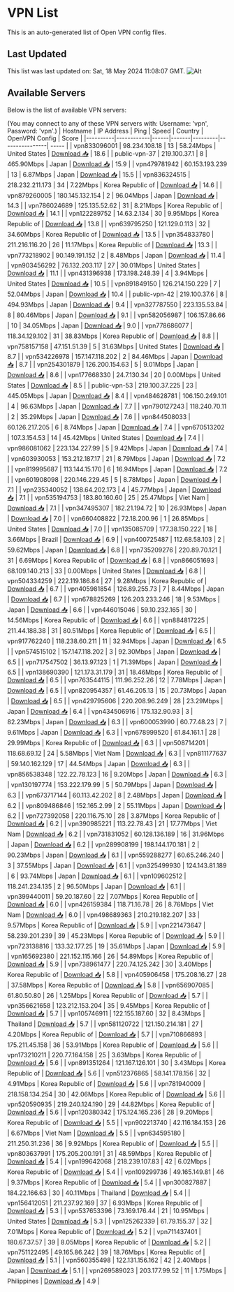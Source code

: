 # VPN List

This is an auto-generated list of Open VPN config files.

## Last Updated

This list was last updated on: Sat, 18 May 2024 11:08:07 GMT.
![Alt](https://repobeats.axiom.co/api/embed/186b98318ef1479477931607c1ad7d823f12451f.svg "Repobeats analytics image")

## Available Servers

Below is the list of available VPN servers:

(You may connect to any of these VPN servers with: Username: 'vpn', Password: 'vpn'.)
| Hostname | IP Address | Ping | Speed | Country | OpenVPN Config | Score |
|----------|------------|------|-------|---------|----------------| ----- |
| vpn833096001 | 98.234.108.18 | 13 | 58.24Mbps | United States | [Download 📥](./configs/server_0_US.ovpn) | 18.6 |
| public-vpn-37 | 219.100.37.1 | 8 | 465.90Mbps | Japan | [Download 📥](./configs/server_1_JP.ovpn) | 15.9 |
| vpn479781942 | 60.153.193.239 | 13 | 6.87Mbps | Japan | [Download 📥](./configs/server_2_JP.ovpn) | 15.5 |
| vpn836324515 | 218.232.211.173 | 34 | 7.22Mbps | Korea Republic of | [Download 📥](./configs/server_3_KR.ovpn) | 14.6 |
| vpn879260005 | 180.145.132.154 | 2 | 96.04Mbps | Japan | [Download 📥](./configs/server_4_JP.ovpn) | 14.3 |
| vpn786024689 | 125.135.52.62 | 31 | 8.21Mbps | Korea Republic of | [Download 📥](./configs/server_5_KR.ovpn) | 14.1 |
| vpn122289752 | 14.63.2.134 | 30 | 9.95Mbps | Korea Republic of | [Download 📥](./configs/server_6_KR.ovpn) | 13.8 |
| vpn639795250 | 121.129.0.113 | 32 | 34.60Mbps | Korea Republic of | [Download 📥](./configs/server_7_KR.ovpn) | 13.5 |
| vpn354833780 | 211.216.116.20 | 26 | 11.17Mbps | Korea Republic of | [Download 📥](./configs/server_8_KR.ovpn) | 13.3 |
| vpn773218902 | 90.149.191.152 | 2 | 8.48Mbps | Japan | [Download 📥](./configs/server_9_JP.ovpn) | 11.4 |
| vpn903456292 | 76.132.203.117 | 27 | 30.01Mbps | United States | [Download 📥](./configs/server_10_US.ovpn) | 11.1 |
| vpn431396938 | 173.198.248.39 | 4 | 3.94Mbps | United States | [Download 📥](./configs/server_11_US.ovpn) | 10.5 |
| vpn891849150 | 126.214.150.229 | 7 | 52.04Mbps | Japan | [Download 📥](./configs/server_12_JP.ovpn) | 10.4 |
| public-vpn-42 | 219.100.37.6 | 8 | 494.93Mbps | Japan | [Download 📥](./configs/server_13_JP.ovpn) | 9.4 |
| vpn327787550 | 223.135.53.84 | 8 | 80.46Mbps | Japan | [Download 📥](./configs/server_14_JP.ovpn) | 9.1 |
| vpn582056987 | 106.157.86.66 | 10 | 34.05Mbps | Japan | [Download 📥](./configs/server_15_JP.ovpn) | 9.0 |
| vpn778686077 | 118.34.129.102 | 31 | 38.83Mbps | Korea Republic of | [Download 📥](./configs/server_16_KR.ovpn) | 8.8 |
| vpn758157158 | 47.151.51.39 | 5 | 31.63Mbps | United States | [Download 📥](./configs/server_17_US.ovpn) | 8.7 |
| vpn534226978 | 157.147.118.202 | 2 | 84.46Mbps | Japan | [Download 📥](./configs/server_18_JP.ovpn) | 8.7 |
| vpn254301879 | 126.200.154.63 | 5 | 9.01Mbps | Japan | [Download 📥](./configs/server_19_JP.ovpn) | 8.6 |
| vpn177668330 | 24.7.130.34 | 20 | 0.00Mbps | United States | [Download 📥](./configs/server_20_US.ovpn) | 8.5 |
| public-vpn-53 | 219.100.37.225 | 23 | 445.05Mbps | Japan | [Download 📥](./configs/server_21_JP.ovpn) | 8.4 |
| vpn484628781 | 106.150.249.101 | 4 | 96.63Mbps | Japan | [Download 📥](./configs/server_22_JP.ovpn) | 7.7 |
| vpn790127243 | 118.240.70.11 | 2 | 35.29Mbps | Japan | [Download 📥](./configs/server_23_JP.ovpn) | 7.6 |
| vpn844508033 | 60.126.217.205 | 6 | 8.74Mbps | Japan | [Download 📥](./configs/server_24_JP.ovpn) | 7.4 |
| vpn670513202 | 107.3.154.53 | 14 | 45.42Mbps | United States | [Download 📥](./configs/server_25_US.ovpn) | 7.4 |
| vpn986081062 | 223.134.227.99 | 5 | 9.42Mbps | Japan | [Download 📥](./configs/server_26_JP.ovpn) | 7.4 |
| vpn603930053 | 153.212.187.17 | 21 | 8.79Mbps | Japan | [Download 📥](./configs/server_27_JP.ovpn) | 7.2 |
| vpn819995687 | 113.144.15.170 | 6 | 16.94Mbps | Japan | [Download 📥](./configs/server_28_JP.ovpn) | 7.2 |
| vpn601908098 | 220.146.229.45 | 5 | 8.78Mbps | Japan | [Download 📥](./configs/server_29_JP.ovpn) | 7.1 |
| vpn235340052 | 138.64.202.173 | 4 | 45.77Mbps | Japan | [Download 📥](./configs/server_30_JP.ovpn) | 7.1 |
| vpn535194753 | 183.80.160.60 | 25 | 25.47Mbps | Viet Nam | [Download 📥](./configs/server_31_VN.ovpn) | 7.1 |
| vpn347495307 | 182.21.194.72 | 10 | 26.93Mbps | Japan | [Download 📥](./configs/server_32_JP.ovpn) | 7.0 |
| vpn660408822 | 72.18.200.96 | 1 | 26.85Mbps | United States | [Download 📥](./configs/server_33_US.ovpn) | 7.0 |
| vpn135085709 | 177.38.150.222 | 18 | 3.66Mbps | Brazil | [Download 📥](./configs/server_34_BR.ovpn) | 6.9 |
| vpn400725487 | 112.68.58.103 | 2 | 59.62Mbps | Japan | [Download 📥](./configs/server_35_JP.ovpn) | 6.8 |
| vpn735209276 | 220.89.70.121 | 31 | 6.69Mbps | Korea Republic of | [Download 📥](./configs/server_36_KR.ovpn) | 6.8 |
| vpn866051693 | 68.109.140.213 | 33 | 0.00Mbps | United States | [Download 📥](./configs/server_37_US.ovpn) | 6.8 |
| vpn504334259 | 222.119.186.84 | 27 | 9.28Mbps | Korea Republic of | [Download 📥](./configs/server_38_KR.ovpn) | 6.7 |
| vpn405981854 | 126.89.255.73 | 7 | 8.44Mbps | Japan | [Download 📥](./configs/server_39_JP.ovpn) | 6.7 |
| vpn678825269 | 126.203.233.246 | 18 | 9.53Mbps | Japan | [Download 📥](./configs/server_40_JP.ovpn) | 6.6 |
| vpn446015046 | 59.10.232.165 | 30 | 14.56Mbps | Korea Republic of | [Download 📥](./configs/server_41_KR.ovpn) | 6.6 |
| vpn884817225 | 211.44.188.38 | 31 | 80.51Mbps | Korea Republic of | [Download 📥](./configs/server_42_KR.ovpn) | 6.5 |
| vpn917762240 | 118.238.60.211 | 11 | 32.94Mbps | Japan | [Download 📥](./configs/server_43_JP.ovpn) | 6.5 |
| vpn574515102 | 157.147.118.202 | 3 | 92.30Mbps | Japan | [Download 📥](./configs/server_44_JP.ovpn) | 6.5 |
| vpn717547502 | 36.13.97.123 | 1 | 71.39Mbps | Japan | [Download 📥](./configs/server_45_JP.ovpn) | 6.5 |
| vpn138690390 | 121.173.31.179 | 31 | 18.46Mbps | Korea Republic of | [Download 📥](./configs/server_46_KR.ovpn) | 6.5 |
| vpn763544115 | 111.96.252.26 | 12 | 7.78Mbps | Japan | [Download 📥](./configs/server_47_JP.ovpn) | 6.5 |
| vpn820954357 | 61.46.205.13 | 15 | 20.73Mbps | Japan | [Download 📥](./configs/server_48_JP.ovpn) | 6.5 |
| vpn429795606 | 220.208.96.249 | 28 | 23.29Mbps | Japan | [Download 📥](./configs/server_49_JP.ovpn) | 6.4 |
| vpn434506916 | 175.132.90.93 | 3 | 82.23Mbps | Japan | [Download 📥](./configs/server_50_JP.ovpn) | 6.3 |
| vpn600053990 | 60.77.48.23 | 7 | 9.61Mbps | Japan | [Download 📥](./configs/server_51_JP.ovpn) | 6.3 |
| vpn678999520 | 61.84.161.1 | 28 | 29.99Mbps | Korea Republic of | [Download 📥](./configs/server_52_KR.ovpn) | 6.3 |
| vpn508714201 | 118.68.69.12 | 24 | 5.58Mbps | Viet Nam | [Download 📥](./configs/server_53_VN.ovpn) | 6.3 |
| vpn811177637 | 59.140.162.129 | 17 | 44.54Mbps | Japan | [Download 📥](./configs/server_54_JP.ovpn) | 6.3 |
| vpn856538348 | 122.22.78.123 | 16 | 9.20Mbps | Japan | [Download 📥](./configs/server_55_JP.ovpn) | 6.3 |
| vpn130197774 | 153.222.179.99 | 5 | 50.79Mbps | Japan | [Download 📥](./configs/server_56_JP.ovpn) | 6.3 |
| vpn673717144 | 60.113.42.202 | 8 | 2.48Mbps | Japan | [Download 📥](./configs/server_57_JP.ovpn) | 6.2 |
| vpn809486846 | 152.165.2.99 | 2 | 55.11Mbps | Japan | [Download 📥](./configs/server_58_JP.ovpn) | 6.2 |
| vpn727392058 | 220.116.75.10 | 28 | 3.87Mbps | Korea Republic of | [Download 📥](./configs/server_59_KR.ovpn) | 6.2 |
| vpn390985221 | 113.22.78.43 | 21 | 17.77Mbps | Viet Nam | [Download 📥](./configs/server_60_VN.ovpn) | 6.2 |
| vpn731831052 | 60.128.136.189 | 16 | 31.96Mbps | Japan | [Download 📥](./configs/server_61_JP.ovpn) | 6.2 |
| vpn289908199 | 198.144.170.181 | 2 | 90.23Mbps | Japan | [Download 📥](./configs/server_62_JP.ovpn) | 6.1 |
| vpn559288277 | 60.65.246.240 | 3 | 37.55Mbps | Japan | [Download 📥](./configs/server_63_JP.ovpn) | 6.1 |
| vpn325499930 | 124.143.81.189 | 6 | 93.74Mbps | Japan | [Download 📥](./configs/server_64_JP.ovpn) | 6.1 |
| vpn109602512 | 118.241.234.135 | 2 | 96.50Mbps | Japan | [Download 📥](./configs/server_65_JP.ovpn) | 6.1 |
| vpn399440011 | 59.20.187.60 | 22 | 7.07Mbps | Korea Republic of | [Download 📥](./configs/server_66_KR.ovpn) | 6.0 |
| vpn426159384 | 118.71.16.78 | 26 | 8.76Mbps | Viet Nam | [Download 📥](./configs/server_67_VN.ovpn) | 6.0 |
| vpn498689363 | 210.219.182.207 | 33 | 9.57Mbps | Korea Republic of | [Download 📥](./configs/server_68_KR.ovpn) | 5.9 |
| vpn221473647 | 58.239.201.239 | 39 | 45.23Mbps | Korea Republic of | [Download 📥](./configs/server_69_KR.ovpn) | 5.9 |
| vpn723138816 | 133.32.177.25 | 19 | 35.61Mbps | Japan | [Download 📥](./configs/server_70_JP.ovpn) | 5.9 |
| vpn165692380 | 221.152.115.166 | 26 | 54.89Mbps | Korea Republic of | [Download 📥](./configs/server_71_KR.ovpn) | 5.9 |
| vpn738961477 | 220.74.125.242 | 30 | 3.40Mbps | Korea Republic of | [Download 📥](./configs/server_72_KR.ovpn) | 5.8 |
| vpn405906458 | 175.208.16.27 | 28 | 37.58Mbps | Korea Republic of | [Download 📥](./configs/server_73_KR.ovpn) | 5.8 |
| vpn656907085 | 61.80.50.80 | 26 | 1.25Mbps | Korea Republic of | [Download 📥](./configs/server_74_KR.ovpn) | 5.7 |
| vpn356621658 | 123.212.153.204 | 35 | 9.45Mbps | Korea Republic of | [Download 📥](./configs/server_75_KR.ovpn) | 5.7 |
| vpn105746911 | 122.155.187.60 | 32 | 8.43Mbps | Thailand | [Download 📥](./configs/server_76_TH.ovpn) | 5.7 |
| vpn581120722 | 121.150.214.181 | 27 | 4.20Mbps | Korea Republic of | [Download 📥](./configs/server_77_KR.ovpn) | 5.7 |
| vpn710866893 | 175.211.45.158 | 36 | 53.91Mbps | Korea Republic of | [Download 📥](./configs/server_78_KR.ovpn) | 5.6 |
| vpn173210211 | 220.77.164.158 | 25 | 3.63Mbps | Korea Republic of | [Download 📥](./configs/server_79_KR.ovpn) | 5.6 |
| vpn891351264 | 121.167.126.101 | 30 | 3.43Mbps | Korea Republic of | [Download 📥](./configs/server_80_KR.ovpn) | 5.6 |
| vpn512376865 | 58.141.178.156 | 32 | 4.91Mbps | Korea Republic of | [Download 📥](./configs/server_81_KR.ovpn) | 5.6 |
| vpn781940009 | 218.158.134.254 | 30 | 42.06Mbps | Korea Republic of | [Download 📥](./configs/server_82_KR.ovpn) | 5.6 |
| vpn520590935 | 219.240.124.190 | 29 | 44.82Mbps | Korea Republic of | [Download 📥](./configs/server_83_KR.ovpn) | 5.6 |
| vpn120380342 | 175.124.165.236 | 28 | 9.20Mbps | Korea Republic of | [Download 📥](./configs/server_84_KR.ovpn) | 5.5 |
| vpn902213740 | 42.116.184.153 | 26 | 6.67Mbps | Viet Nam | [Download 📥](./configs/server_85_VN.ovpn) | 5.5 |
| vpn634595180 | 211.250.31.236 | 36 | 9.92Mbps | Korea Republic of | [Download 📥](./configs/server_86_KR.ovpn) | 5.5 |
| vpn803637991 | 175.205.200.191 | 31 | 48.59Mbps | Korea Republic of | [Download 📥](./configs/server_87_KR.ovpn) | 5.4 |
| vpn199642068 | 218.239.107.83 | 42 | 6.02Mbps | Korea Republic of | [Download 📥](./configs/server_88_KR.ovpn) | 5.4 |
| vpn109299736 | 49.165.149.81 | 46 | 9.37Mbps | Korea Republic of | [Download 📥](./configs/server_89_KR.ovpn) | 5.4 |
| vpn300827887 | 184.22.166.63 | 30 | 40.11Mbps | Thailand | [Download 📥](./configs/server_90_TH.ovpn) | 5.4 |
| vpn156412051 | 211.237.92.169 | 37 | 6.93Mbps | Korea Republic of | [Download 📥](./configs/server_91_KR.ovpn) | 5.3 |
| vpn537653396 | 73.169.176.44 | 21 | 10.95Mbps | United States | [Download 📥](./configs/server_92_US.ovpn) | 5.3 |
| vpn125262339 | 61.79.155.37 | 32 | 7.01Mbps | Korea Republic of | [Download 📥](./configs/server_93_KR.ovpn) | 5.2 |
| vpn711437401 | 180.67.37.57 | 39 | 8.05Mbps | Korea Republic of | [Download 📥](./configs/server_94_KR.ovpn) | 5.2 |
| vpn751122495 | 49.165.86.242 | 39 | 18.76Mbps | Korea Republic of | [Download 📥](./configs/server_95_KR.ovpn) | 5.1 |
| vpn560355498 | 122.131.156.162 | 42 | 2.40Mbps | Japan | [Download 📥](./configs/server_96_JP.ovpn) | 5.1 |
| vpn269589023 | 203.177.99.52 | 11 | 1.75Mbps | Philippines | [Download 📥](./configs/server_97_PH.ovpn) | 4.9 |
